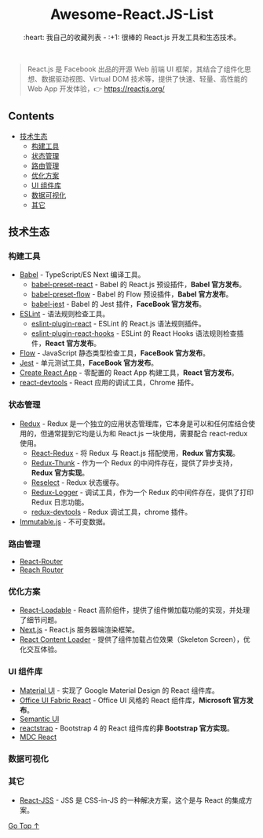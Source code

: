 <div align="center">
  <h1>Awesome-React.JS-List</h1>

  <p>:heart: 我自己的收藏列表 - :+1: 很棒的 React.js 开发工具和生态技术。</p>
</div>

<br />

> React.js 是 Facebook 出品的开源 Web 前端 UI 框架，其结合了组件化思想、数据驱动视图、Virtual DOM 技术等，提供了快速、轻量、高性能的 Web App 开发体验，:point_right: https://reactjs.org/

## Contents

- [技术生态](#技术生态)
  - [构建工具](#构建工具)
  - [状态管理](#状态管理)
  - [路由管理](#路由管理)
  - [优化方案](#优化方案)
  - [UI 组件库](#ui-组件库)
  - [数据可视化](#数据可视化)
  - [其它](#其它)

## 技术生态

### 构建工具

- [Babel](https://babeljs.io/) - TypeScript/ES Next 编译工具。
  - [babel-preset-react](https://github.com/babel/babel/tree/master/packages/babel-preset-react) - Babel 的 React.js 预设插件，**Babel 官方发布**。
  - [babel-preset-flow](https://github.com/babel/babel/tree/master/packages/babel-preset-flow) - Babel 的 Flow 预设插件，**Babel 官方发布**。
  - [babel-jest](https://github.com/facebook/jest/tree/master/packages/babel-jest) - Babel 的 Jest 插件，**FaceBook 官方发布**。
- [ESLint](https://eslint.org/) - 语法规则检查工具。
  - [eslint-plugin-react](https://github.com/yannickcr/eslint-plugin-react) - ESLint 的 React.js 语法规则插件。
  - [eslint-plugin-react-hooks](https://github.com/facebook/react/tree/master/packages/eslint-plugin-react-hooks) - ESLint 的 React Hooks 语法规则检查插件，**React 官方发布**。
- [Flow](https://flow.org/) - JavaScript 静态类型检查工具，**FaceBook 官方发布**。
- [Jest](https://jestjs.io/) - 单元测试工具，**FaceBook 官方发布**。
- [Create React App](https://github.com/facebook/create-react-app) - 零配置的 React App 构建工具，**React 官方发布**。
- [react-devtools](https://github.com/facebook/react-devtools) - React 应用的调试工具，Chrome 插件。

### 状态管理

- [Redux](https://redux.js.org/) - Redux 是一个独立的应用状态管理库，它本身是可以和任何库结合使用的，但通常提到它均是认为和 React.js 一块使用，需要配合 react-redux 使用。
  - [React-Redux](https://react-redux.js.org/) - 将 Redux 与 React.js 搭配使用，**Redux 官方实现**。
  - [Redux-Thunk](https://github.com/reduxjs/redux-thunk) - 作为一个 Redux 的中间件存在，提供了异步支持，**Redux 官方实现**。
  - [Reselect](https://github.com/reduxjs/reselect) - Redux 状态缓存。
  - [Redux-Logger](https://github.com/LogRocket/redux-logger) - 调试工具，作为一个 Redux 的中间件存在，提供了打印 Redux 日志功能。
  - [redux-devtools](https://github.com/reduxjs/redux-devtools) - Redux 调试工具，chrome 插件。
- [Immutable.js](https://immutable-js.github.io/immutable-js/) - 不可变数据。

### 路由管理

- [React-Router](https://reacttraining.com/react-router/)
- [Reach Router](https://reach.tech/router)

### 优化方案

- [React-Loadable](https://github.com/jamiebuilds/react-loadable) - React 高阶组件，提供了组件懒加载功能的实现，并处理了细节问题。
- [Next.js](https://nextjs.org) - React.js 服务器端渲染框架。
- [React Content Loader](https://github.com/danilowoz/react-content-loader) - 提供了组件加载占位效果（Skeleton Screen），优化交互体验。

### UI 组件库

- [Material UI](https://material-ui.com/) - 实现了 Google Material Design 的 React 组件库。
- [Office UI Fabric React](https://developer.microsoft.com/en-us/fabric) - Office UI 风格的 React 组件库，**Microsoft 官方发布**。
- [Semantic UI](https://react.semantic-ui.com/)
- [reactstrap](https://reactstrap.github.io/) - Bootstrap 4 的 React 组件库的**非 Bootstrap 官方实现**。
- [MDC React](https://github.com/material-components/material-components-web-react)

### 数据可视化

### 其它

- [React-JSS](https://cssinjs.org/react-jss) - JSS 是 CSS-in-JS 的一种解决方案，这个是与 React 的集成方案。

[Go Top ↑](#awesome-reactjs-list)
